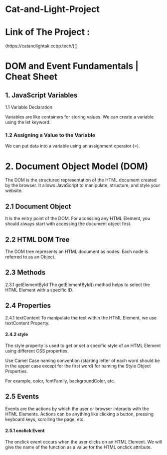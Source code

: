 # Cat-and-Light-Project<br>

<h1 style="color: "blue"> Link of The Project : </h1> 
(https://catandlightak.ccbp.tech/)[]

<h1 style="color: "blue"> DOM and Event Fundamentals | Cheat Sheet</h1>
<h2>1. JavaScript Variables</h2>
<p>1.1 Variable Declaration</p>
Variables are like containers for storing values. We can create a variable using the let keyword.


<h3>1.2 Assigning a Value to the Variable</h3>
We can put data into a variable using an assignment operator (=).

<h1>2. Document Object Model (DOM)</h1>
The DOM is the structured representation of the HTML document created by the browser. It allows JavaScript to manipulate, structure, and style your website.

<h2>2.1 Document Object</h2>
It is the entry point of the DOM. For accessing any HTML Element, you should always start with accessing the document object first.

<h2>2.2 HTML DOM Tree</h2>
The DOM tree represents an HTML document as nodes. Each node is referred to as an Object.

<h2>2.3 Methods</h2>
2.3.1 getElementById
The getElementById() method helps to select the HTML Element with a specific ID.


<h2>2.4 Properties</h2>
2.4.1 textContent
To manipulate the text within the HTML Element, we use textContent Property.

<h4>2.4.2 style</h4>
The style property is used to get or set a specific style of an HTML Element using different CSS properties.

Use Camel Case naming convention (starting letter of each word should be in the upper case except for the first word) for naming the Style Object Properties.

For example, color, fontFamily, backgroundColor, etc.

<h2>2.5 Events</h2>
Events are the actions by which the user or browser interacts with the HTML Elements. Actions can be anything like clicking a button, pressing keyboard keys, scrolling the page, etc.

<h4>2.5.1 onclick Event</h4>
The onclick event occurs when the user clicks on an HTML Element. We will give the name of the function as a value for the HTML onclick attribute.

